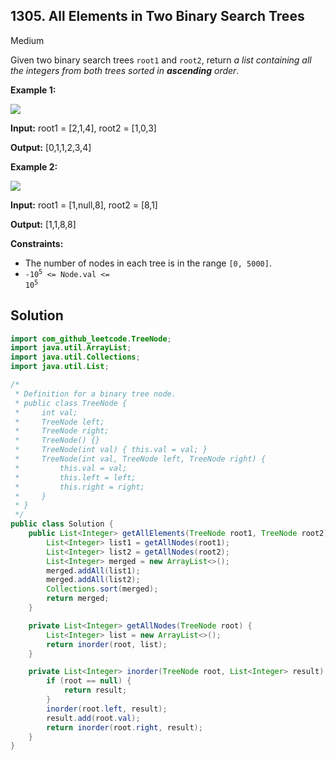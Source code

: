 ## 1305\. All Elements in Two Binary Search Trees

Medium

Given two binary search trees `root1` and `root2`, return _a list containing all the integers from both trees sorted in **ascending** order_.

**Example 1:**

![](https://assets.leetcode.com/uploads/2019/12/18/q2-e1.png)

**Input:** root1 = [2,1,4], root2 = [1,0,3]

**Output:** [0,1,1,2,3,4]

**Example 2:**

![](https://assets.leetcode.com/uploads/2019/12/18/q2-e5-.png)

**Input:** root1 = [1,null,8], root2 = [8,1]

**Output:** [1,1,8,8]

**Constraints:**

*   The number of nodes in each tree is in the range `[0, 5000]`.
*   <code>-10<sup>5</sup> <= Node.val <= 10<sup>5</sup></code>

## Solution

```java
import com_github_leetcode.TreeNode;
import java.util.ArrayList;
import java.util.Collections;
import java.util.List;

/*
 * Definition for a binary tree node.
 * public class TreeNode {
 *     int val;
 *     TreeNode left;
 *     TreeNode right;
 *     TreeNode() {}
 *     TreeNode(int val) { this.val = val; }
 *     TreeNode(int val, TreeNode left, TreeNode right) {
 *         this.val = val;
 *         this.left = left;
 *         this.right = right;
 *     }
 * }
 */
public class Solution {
    public List<Integer> getAllElements(TreeNode root1, TreeNode root2) {
        List<Integer> list1 = getAllNodes(root1);
        List<Integer> list2 = getAllNodes(root2);
        List<Integer> merged = new ArrayList<>();
        merged.addAll(list1);
        merged.addAll(list2);
        Collections.sort(merged);
        return merged;
    }

    private List<Integer> getAllNodes(TreeNode root) {
        List<Integer> list = new ArrayList<>();
        return inorder(root, list);
    }

    private List<Integer> inorder(TreeNode root, List<Integer> result) {
        if (root == null) {
            return result;
        }
        inorder(root.left, result);
        result.add(root.val);
        return inorder(root.right, result);
    }
}
```